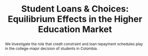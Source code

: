 ---
title: 'Student Loans & Choices: Equilibrium Effects in the Higher Education Market'
pubstatus: wp
pubdate: 2020-02-13
coauthors: Christopher A. Neilson
abstract: 'We investigate the role that credit constraint and loan repayment schedules play in the college-major decision of students in Colombia.'
---